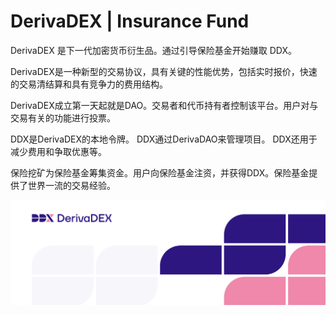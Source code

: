 # DerivaDEX | Insurance Fund

DerivaDEX 是下一代加密货币衍生品。通过引导保险基金开始赚取 DDX。

DerivaDEX是一种新型的交易协议，具有关键的性能优势，包括实时报价，快速的交易清结算和具有竞争力的费用结构。

DerivaDEX成立第一天起就是DAO。交易者和代币持有者控制该平台。用户对与交易有关的功能进行投票。

DDX是DerivaDEX的本地令牌。 DDX通过DerivaDAO来管理项目。 DDX还用于减少费用和争取优惠等。

保险挖矿为保险基金筹集资金。用户向保险基金注资，并获得DDX。保险基金提供了世界一流的交易经验。

![1500x500](1500x500.png)

